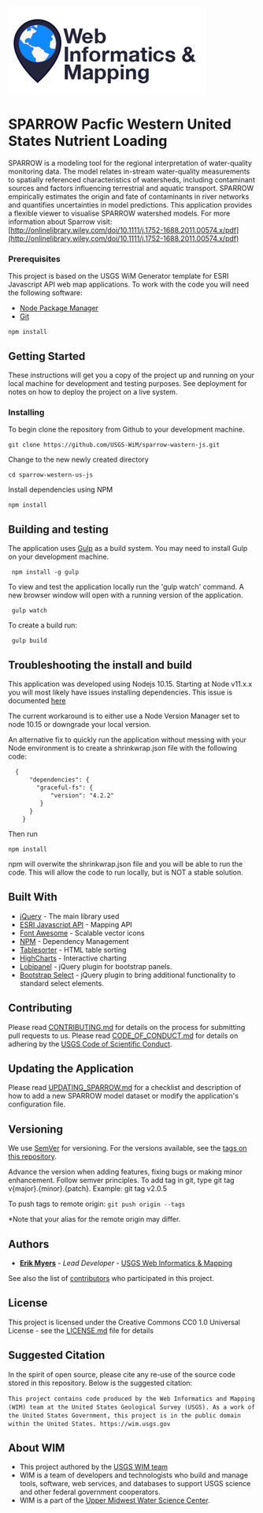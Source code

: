 ![WiM](wimlogo.png)

# SPARROW Pacfic Western United States Nutrient Loading

SPARROW is a modeling tool for the regional interpretation of water-quality monitoring data. The model relates in-stream water-quality measurements to spatially referenced characteristics of watersheds, including contaminant sources and factors influencing terrestrial and aquatic transport. SPARROW empirically estimates the origin and fate of contaminants in river networks and quantifies uncertainties in model predictions. This application provides a flexible viewer to visualise SPARROW watershed models. For more information about Sparrow visit: [http://onlinelibrary.wiley.com/doi/10.1111/j.1752-1688.2011.00574.x/pdf](http://onlinelibrary.wiley.com/doi/10.1111/j.1752-1688.2011.00574.x/pdf)

### Prerequisites

This project is based on the USGS WiM Generator template for ESRI Javascript API web map applications. To work with the code you will need the following software:

- [Node Package Manager](https://www.npmjs.com/)
- [Git](https://desktop.github.com/)

```
npm install
```

## Getting Started

These instructions will get you a copy of the project up and running on your local machine for development and testing purposes. See deployment for notes on how to deploy the project on a live system.

### Installing

To begin clone the repository from Github to your development machine.

```
git clone https://github.com/USGS-WiM/sparrow-wastern-js.git
```

Change to the new newly created directory

```
cd sparrow-western-us-js
```

Install dependencies using NPM

```
npm install
```

## Building and testing

The application uses [Gulp](https://gulpjs.com/) as a build system. You may need to install Gulp on your development machine.

```
 npm install -g gulp
```

To view and test the application locally run the 'gulp watch' command. A new browser window will open with a running version of the application.

```
 gulp watch
```

To create a build run:

```
 gulp build
```

## Troubleshooting the install and build

This application was developed using Nodejs 10.15. Starting at Node v11.x.x you will most likely have issues installing dependencies. This issue is documented [here](https://stackoverflow.com/questions/55921442/how-to-fix-referenceerror-primordials-is-not-defined-in-node)

The current workaround is to either use a Node Version Manager set to node 10.15 or downgrade your local version.

An alternative fix to quickly run the application without messing with your Node environment is to create a shrinkwrap.json file with the following code:

```
  {
      "dependencies": {
        "graceful-fs": {
            "version": "4.2.2"
         }
      }
    }
```

Then run

```
npm install
```

npm will overwite the shrinkwrap.json file and you will be able to run the code. This will allow the code to run locally, but is NOT a stable solution.

## Built With

- [jQuery](https://jquery.com/) - The main library used
- [ESRI Javascript API](https://developers.arcgis.com/javascript/) - Mapping API
- [Font Awesome](http://fontawesome.io/) - Scalable vector icons
- [NPM](https://www.npmjs.com/) - Dependency Management
- [Tablesorter](https://mottie.github.io/tablesorter/docs/) - HTML table sorting
- [HighCharts](https://www.highcharts.com/) - Interactive charting
- [Lobipanel](https://github.com/arboshiki/lobipanel) - jQuery plugin for bootstrap panels.
- [Bootstrap Select](https://silviomoreto.github.io/bootstrap-select/) - jQuery plugin to bring additional functionality to standard select elements.

## Contributing

Please read [CONTRIBUTING.md](CONTRIBUTING.md) for details on the process for submitting pull requests to us. Please read [CODE_OF_CONDUCT.md](CODE_OF_CONDUCT.md) for details on adhering by the [USGS Code of Scientific Conduct](https://www2.usgs.gov/fsp/fsp_code_of_scientific_conduct.asp).

## Updating the Application

Please read [UPDATING_SPARROW.md](UPDATING_SPARROW.md) for a checklist and description of how to add a new SPARROW model dataset or modify the application's configuration file.

## Versioning

We use [SemVer](http://semver.org/) for versioning. For the versions available, see the [tags on this repository](../../tags).

Advance the version when adding features, fixing bugs or making minor enhancement. Follow semver principles. To add tag in git, type git tag v{major}.{minor}.{patch}. Example: git tag v2.0.5

To push tags to remote origin: `git push origin --tags`

\*Note that your alias for the remote origin may differ.

## Authors

- **[Erik Myers](https://www.usgs.gov/staff-profiles/erik-s-myers)** - _Lead Developer_ - [USGS Web Informatics & Mapping](https://wim.usgs.gov/)

See also the list of [contributors](../../graphs/contributors) who participated in this project.

## License

This project is licensed under the Creative Commons CC0 1.0 Universal License - see the [LICENSE.md](LICENSE.md) file for details

## Suggested Citation

In the spirit of open source, please cite any re-use of the source code stored in this repository. Below is the suggested citation:

`This project contains code produced by the Web Informatics and Mapping (WIM) team at the United States Geological Survey (USGS). As a work of the United States Government, this project is in the public domain within the United States. https://wim.usgs.gov`

## About WIM

- This project authored by the [USGS WIM team](https://wim.usgs.gov)
- WIM is a team of developers and technologists who build and manage tools, software, web services, and databases to support USGS science and other federal government cooperators.
- WIM is a part of the [Upper Midwest Water Science Center](https://www.usgs.gov/centers/wisconsin-water-science-center).
